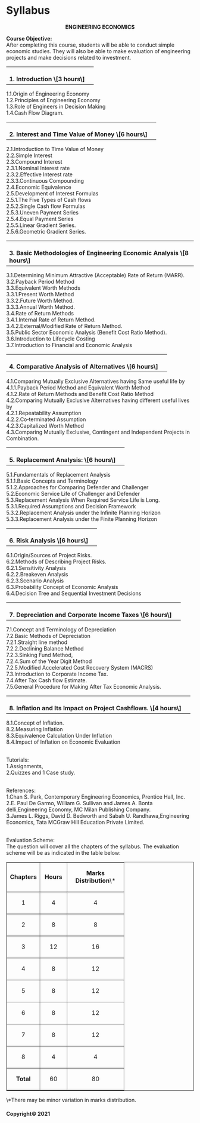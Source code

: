 <head> <meta charset="utf-8" /> <meta name="viewport" content="width=device-width, initial-scale=1"> <link rel="stylesheet" type="text/css" href="../../../css/jquery.mobile-1.4.5.min.css" /> <script src="../../../js/jquery-1.11.1.min.js"></script> <script src="../../../js/jquery.mobile-1.4.5.min.js"></script> </head><body> <div data-role="page" id="page" data-theme="b"> <div data-role="header"><h1>Syllabus</h1> <div data-role="content"><p align="center"><strong>ENGINEERING ECONOMICS</strong></p><p><strong>Course Objective: </strong><br> After completing this course, students will be able to conduct simple economic studies. They will also be able to make evaluation of engineering projects and make decisions related to investment. </p><table border="0" cellspacing="0" cellpadding="0" width="0"> <tr> <td><strong><br>1. Introduction \[3 hours\] </strong></td> <td><p> </p></td> </tr></table><p>1.1.Origin of Engineering Economy <br> 1.2.Principles of Engineering Economy <br> 1.3.Role of Engineers in Decision Making <br> 1.4.Cash Flow Diagram. </p><table border="0" cellspacing="0" cellpadding="0" width="0"> <tr> <td><strong><br>2. Interest and Time Value of Money \[6 hours\] </strong></td> <td><p> </p></td> </tr></table><p>2.1.Introduction to Time Value of Money <br> 2.2.Simple Interest <br> 2.3.Compound Interest <br> 2.3.1.Nominal Interest rate <br> 2.3.2.Effective Interest rate <br> 2.3.3.Continuous Compounding <br> 2.4.Economic Equivalence <br> 2.5.Development of Interest Formulas <br> 2.5.1.The Five Types of Cash flows <br> 2.5.2.Single Cash flow Formulas <br> 2.5.3.Uneven Payment Series <br> 2.5.4.Equal Payment Series <br> 2.5.5.Linear Gradient Series. <br> 2.5.6.Geometric Gradient Series. </p><table border="0" cellspacing="0" cellpadding="0" width="0"> <tr> <td><strong><br>3. Basic Methodologies of Engineering Economic Analysis \[8 hours\] </strong></td> </tr></table><p>3.1.Determining Minimum Attractive (Acceptable) Rate of Return (MARR). <br> 3.2.Payback Period Method <br> 3.3.Equivalent Worth Methods <br> 3.3.1.Present Worth Method <br> 3.3.2.Future Worth Method. <br> 3.3.3.Annual Worth Method. <br> 3.4.Rate of Return Methods <br> 3.4.1.Internal Rate of Return Method. <br> 3.4.2.External/Modified Rate of Return Method. <br> 3.5.Public Sector Economic Analysis (Benefit Cost Ratio Method). <br> 3.6.Introduction to Lifecycle Costing <br> 3.7.Introduction to Financial and Economic Analysis </p><table border="0" cellspacing="0" cellpadding="0" width="0"> <tr> <td><strong><br>4. Comparative Analysis of Alternatives \[6 hours\] </strong></td> <td><p align="center"> </p></td> </tr></table><p>4.1.Comparing Mutually Exclusive Alternatives having Same useful life by <br> 4.1.1.Payback Period Method and Equivalent Worth Method <br> 4.1.2.Rate of Return Methods and Benefit Cost Ratio Method <br> 4.2.Comparing Mutually Exclusive Alternatives having different useful lives by <br> 4.2.1.Repeatability Assumption <br> 4.2.2.Co‐terminated Assumption <br> 4.2.3.Capitalized Worth Method <br> 4.3.Comparing Mutually Exclusive, Contingent and Independent Projects in Combination. </p><table border="0" cellspacing="0" cellpadding="0" width="0"> <tr> <td><strong><br>5. Replacement Analysis: \[6 hours\] </strong></td> <td><p align="center"> </p></td> </tr></table><p>5.1.Fundamentals of Replacement Analysis <br> 5.1.1.Basic Concepts and Terminology <br> 5.1.2.Approaches for Comparing Defender and Challenger <br> 5.2.Economic Service Life of Challenger and Defender <br> 5.3.Replacement Analysis When Required Service Life is Long. <br> 5.3.1.Required Assumptions and Decision Framework <br> 5.3.2.Replacement Analysis under the Infinite Planning Horizon <br> 5.3.3.Replacement Analysis under the Finite Planning Horizon </p><table border="0" cellspacing="0" cellpadding="0" width="0"> <tr> <td><strong><br>6. Risk Analysis \[6 hours\] </strong></td> <td><p align="center"> </p></td> </tr></table><p>6.1.Origin/Sources of Project Risks. <br> 6.2.Methods of Describing Project Risks. <br> 6.2.1.Sensitivity Analysis <br> 6.2.2.Breakeven Analysis <br> 6.2.3.Scenario Analysis <br> 6.3.Probability Concept of Economic Analysis <br> 6.4.Decision Tree and Sequential Investment Decisions </p><table border="0" cellspacing="0" cellpadding="0" width="0"> <tr> <td><strong><br>7. Depreciation and Corporate Income Taxes \[6 hours\] </strong></td> <td><p align="center"> </p></td> </tr></table><p>7.1.Concept and Terminology of Depreciation <br> 7.2.Basic Methods of Depreciation <br> 7.2.1.Straight line method <br> 7.2.2.Declining Balance Method <br> 7.2.3.Sinking Fund Method, <br> 7.2.4.Sum of the Year Digit Method <br> 7.2.5.Modified Accelerated Cost Recovery System (MACRS) <br> 7.3.Introduction to Corporate Income Tax. <br> 7.4.After Tax Cash flow Estimate. <br> 7.5.General Procedure for Making After Tax Economic Analysis. </p><table border="0" cellspacing="0" cellpadding="0" width="0"> <tr> <td><strong><br>8. Inflation and Its Impact on Project Cashflows. \[4 hours\] </strong></td> <td><p align="center"> </p></td> </tr></table><p>8.1.Concept of Inflation. <br> 8.2.Measuring Inflation <br> 8.3.Equivalence Calculation Under Inflation <br> 8.4.Impact of Inflation on Economic Evaluation </p><p><br> Tutorials: <br> 1.Assignments, <br> 2.Quizzes and 1 Case study.</p><p> <br> References: <br> 1.Chan S. Park, Contemporary Engineering Economics, Prentice Hall, Inc. <br> 2.E. Paul De Garmo, William G. Sullivan and James A. Bonta delli,Engineering Economy, MC Milan Publishing Company. <br> 3.James L. Riggs, David D. Bedworth and Sabah U. Randhawa,Engineering Economics, Tata MCGraw Hill Education Private Limited. </p><p><br> Evaluation Scheme: <br> The question will cover all the chapters of the syllabus. The evaluation scheme will be as indicated in the table below: </p><table border="1" cellspacing="0" cellpadding="0" width="0"> <tr> <td valign="center"> <strong>Chapters</strong></td> <td width="56" valign="center"><p align="center"><strong>Hours</strong></p></td> <td width="136" valign="center"><p align="center"><strong>Marks</strong> <strong>Distribution</strong>\* </p></td> </tr> <tr> <td valign="top"><p align="center">1 </p></td> <td width="56" valign="top"><p align="center">4 </p></td> <td width="136" valign="top"><p align="center">4 </p></td> </tr> <tr> <td valign="top"><p align="center">2 </p></td> <td width="56" valign="top"><p align="center">8 </p></td> <td width="136" valign="top"><p align="center">8 </p></td> </tr> <tr> <td valign="top"><p align="center">3 </p></td> <td width="56" valign="top"><p align="center">12 </p></td> <td width="136" valign="top"><p align="center">16 </p></td> </tr> <tr> <td valign="top"><p align="center">4 </p></td> <td width="56" valign="top"><p align="center">8 </p></td> <td width="136" valign="top"><p align="center">12 </p></td> </tr> <tr> <td valign="top"><p align="center">5 </p></td> <td width="56" valign="top"><p align="center">8 </p></td> <td width="136" valign="top"><p align="center">12 </p></td> </tr> <tr> <td valign="top"><p align="center">6 </p></td> <td width="56" valign="top"><p align="center">8 </p></td> <td width="136" valign="top"><p align="center">12 </p></td> </tr> <tr> <td valign="top"><p align="center">7 </p></td> <td width="56" valign="top"><p align="center">8 </p></td> <td width="136" valign="top"><p align="center">12 </p></td> </tr> <tr> <td valign="top"><p align="center">8 </p></td> <td width="56" valign="top"><p align="center">4 </p></td> <td width="136" valign="top"><p align="center">4 </p></td> </tr> <tr> <td valign="top"><p align="center"><strong>Total</strong></p></td> <td width="56" valign="top"><p align="center">60 </p></td> <td width="136" valign="top"><p align="center">80 </p></td> </tr></table><p>\*There may be minor variation in marks distribution. </p></div></body><div data-role="footer"> <h4>Copyright&copy; 2021</h4> </div></div>
